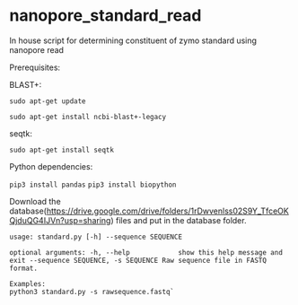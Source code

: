 # nanopore_standard_read
In house script for determining constituent of zymo standard using nanopore read

Prerequisites:

BLAST+:

`sudo apt-get update`

`sudo apt-get install ncbi-blast+-legacy`

seqtk:

`sudo apt-get install seqtk`






Python dependencies:

`pip3 install pandas`
`pip3 install biopython`

Download the database(https://drive.google.com/drive/folders/1rDwvenlss02S9Y_TfceOKQjduQG4IJVn?usp=sharing) files and put in the database folder.

`usage: standard.py [-h] --sequence SEQUENCE`

`optional arguments:
  -h, --help            show this help message and exit
  --sequence SEQUENCE, -s SEQUENCE
                        Raw sequence file in FASTQ format.`

    Examples:
    python3 standard.py -s rawsequence.fastq`
